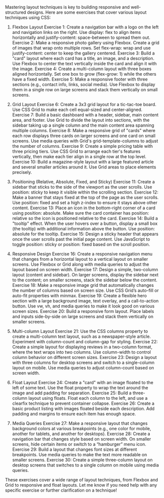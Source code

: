 Mastering layout techniques is key to building responsive and well-structured designs. Here are some exercises that cover various layout techniques using CSS:

1. Flexbox Layout
   Exercise 1: Create a navigation bar with a logo on the left and navigation links on the right. Use display: flex to align items horizontally and justify-content: space-between to spread them out.
   Exercise 2: Make a responsive photo gallery using Flexbox. Create a grid of images that wrap onto multiple rows. Set flex-wrap: wrap and use justify-content: center to keep the gallery centered.
   Exercise 3: Build a "card" layout where each card has a title, an image, and a description. Use Flexbox to center the text vertically inside the card and align it with the image.
   Exercise 4: Create a multi-column layout with three boxes aligned horizontally. Set one box to grow (flex-grow: 1) while the others have a fixed width.
   Exercise 5: Make a responsive footer with three sections (e.g., contact info, links, social media). Use Flexbox to display them in a single row on large screens and stack them vertically on small screens.

2. Grid Layout
   Exercise 6: Create a 3x3 grid layout for a tic-tac-toe board. Use CSS Grid to make each cell equal-sized and center-aligned.
   Exercise 7: Build a basic dashboard with a header, sidebar, main content area, and footer. Use Grid to divide the layout into sections, with the sidebar taking up a single column and the main content area spanning multiple columns.
   Exercise 8: Make a responsive grid of "cards" where each row displays three cards on larger screens and one card on small screens. Use media queries with Grid's grid-template-columns to adjust the number of columns.
   Exercise 9: Create a simple pricing table with three pricing tiers. Use CSS Grid to arrange each tier's features vertically, then make each tier align in a single row at the top level.
   Exercise 10: Build a magazine-style layout with a large featured article and several smaller articles around it. Use Grid areas to place elements precisely.

3. Positioning (Relative, Absolute, Fixed, and Sticky)
   Exercise 11: Create a sidebar that sticks to the side of the viewport as the user scrolls. Use position: sticky to keep it visible within the scrolling section.
   Exercise 12: Make a banner that stays fixed at the top of the page as the user scrolls. Use position: fixed and set a high z-index to ensure it stays above other content.
   Exercise 13: Place an icon in the bottom-right corner of a card using position: absolute. Make sure the card container has position: relative so the icon is positioned relative to the card.
   Exercise 14: Build a "tooltip" effect. When the user hovers over a button, display a small box (the tooltip) with additional information above the button. Use position: absolute for the tooltip.
   Exercise 15: Design a sticky header that appears once the user scrolls past the initial page content. Use JavaScript to toggle position: sticky or position: fixed based on the scroll position.

4. Responsive Design
   Exercise 16: Create a responsive navigation menu that changes from a horizontal layout to a vertical layout on smaller screens. Use Flexbox or Grid along with media queries to adjust the layout based on screen width.
   Exercise 17: Design a simple, two-column layout (content and sidebar). On larger screens, display the sidebar next to the content; on smaller screens, stack the sidebar below the content.
   Exercise 18: Make a responsive image grid that automatically changes the number of columns based on screen size. Use CSS Grid’s auto-fill or auto-fit properties with minmax.
   Exercise 19: Create a flexible hero section with a large background image, text overlay, and a call-to-action button. Use vw, vh, and media queries to make it look good on various screen sizes.
   Exercise 20: Build a responsive form layout. Place labels and inputs side-by-side on large screens and stack them vertically on smaller screens.

5. Multi-column Layout
   Exercise 21: Use the CSS columns property to create a multi-column text layout, such as a newspaper-style article. Experiment with column-count and column-gap for styling.
   Exercise 22: Create a simple layout for displaying reviews in a two-column format, where the text wraps into two columns. Use column-width to control column behavior on different screen sizes.
   Exercise 23: Design a layout with three columns for desktop screens and switch to a single-column layout on mobile. Use media queries to adjust column-count based on screen width.

6. Float Layout
   Exercise 24: Create a "card" with an image floated to the left of some text. Use the float property to wrap the text around the image and add padding for separation.
   Exercise 25: Build a three-column layout using floats. Float each column to the left, and use a clearfix technique to prevent container collapse.
   Exercise 26: Create a basic product listing with images floated beside each description. Add padding and margins to ensure each item has enough space.

7. Media Queries
   Exercise 27: Make a responsive layout that changes background colors at various breakpoints (e.g., one color for mobile, another for tablets, and another for desktops).
   Exercise 28: Create a navigation bar that changes style based on screen width. On smaller screens, hide certain items or switch to a “hamburger” menu icon.
   Exercise 29: Build a layout that changes font sizes at different breakpoints. Use media queries to make the text more readable on smaller screens.
   Exercise 30: Create a simple three-column layout on desktop screens that switches to a single column on mobile using media queries.

These exercises cover a wide range of layout techniques, from Flexbox and Grid to responsive and float layouts. Let me know if you need help with any specific exercise or further clarification on a technique!
